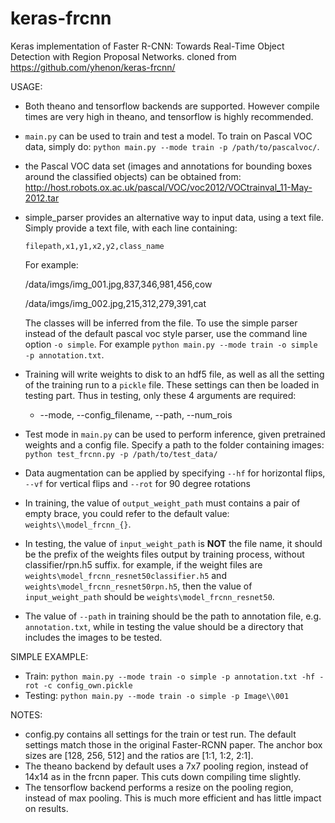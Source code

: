 # keras-frcnn
Keras implementation of Faster R-CNN: Towards Real-Time Object Detection with Region Proposal Networks.
cloned from https://github.com/yhenon/keras-frcnn/


USAGE:
- Both theano and tensorflow backends are supported. However compile times are very high in theano, and tensorflow is highly recommended.
- `main.py` can be used to train and test a model. To train on Pascal VOC data, simply do:
`python main.py --mode train -p /path/to/pascalvoc/`. 
- the Pascal VOC data set (images and annotations for bounding boxes around the classified objects) can be obtained from: http://host.robots.ox.ac.uk/pascal/VOC/voc2012/VOCtrainval_11-May-2012.tar
- simple_parser provides an alternative way to input data, using a text file. Simply provide a text file, with each
line containing:

    `filepath,x1,y1,x2,y2,class_name`

    For example:

    /data/imgs/img_001.jpg,837,346,981,456,cow
    
    /data/imgs/img_002.jpg,215,312,279,391,cat

    The classes will be inferred from the file. To use the simple parser instead of the default pascal voc style parser,
    use the command line option `-o simple`. For example `python main.py --mode train -o simple -p annotation.txt`.

- Training will write weights to disk to an hdf5 file, as well as all the setting of the training run to a `pickle` file. These
settings can then be loaded in testing part. Thus in testing, only these 4 arguments are required: 

    - --mode, --config_filename, --path, --num_rois

- Test mode in `main.py` can be used to perform inference, given pretrained weights and a config file. Specify a path to the folder containing
images:
    `python test_frcnn.py -p /path/to/test_data/`
- Data augmentation can be applied by specifying `--hf` for horizontal flips, `--vf` for vertical flips and `--rot` for 90 degree rotations
- In training, the value of `output_weight_path` must contains a pair of empty brace, you could refer to the default value: `weights\\model_frcnn_{}`.
- In testing, the value of `input_weight_path` is __NOT__ the file name, it should be the prefix of the weights files output by training process, 
    without classifier/rpn.h5 suffix. for example, if the weight files are `weights\model_frcnn_resnet50classifier.h5` and
    `weights\model_frcnn_resnet50rpn.h5`, then the value of `input_weight_path` should be `weights\model_frcnn_resnet50`.
- The value of `--path` in training should be the path to annotation file, e.g. `annotation.txt`, while in testing the value 
    should be a directory that includes the images to be tested. 

SIMPLE EXAMPLE:
- Train: `python main.py --mode train -o simple -p annotation.txt -hf -rot -c config_own.pickle`
- Testing: `python main.py --mode train -o simple -p Image\\001`

NOTES:
- config.py contains all settings for the train or test run. The default settings match those in the original Faster-RCNN
paper. The anchor box sizes are [128, 256, 512] and the ratios are [1:1, 1:2, 2:1].
- The theano backend by default uses a 7x7 pooling region, instead of 14x14 as in the frcnn paper. This cuts down compiling time slightly.
- The tensorflow backend performs a resize on the pooling region, instead of max pooling. This is much more efficient and has little impact on results.
